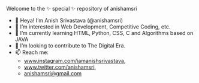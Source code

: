 Welcome to the ✨ special ✨ repository of anishamsri
- 👋 Heya! I’m Anish Srivastava (@anishamsri)
- 👀 I’m interested in Web Development, Competitive Coding, etc.
- 🌱 I’m currently learning HTML, Python, CSS, C and Algorithms based on JAVA
- 💞️ I’m looking to contribute to The Digital Era.
- 📫 Reach me:
     - www.instagram.com/iamanishsrivastava,
     - www.twitter.com/anishamsri,
     - anishamsri@gmail.com
